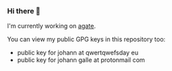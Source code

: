 ### Hi there 👋

I'm currently working on [agate](https://github.com/mbrubeck/agate).

You can view my public GPG keys in this repository too:
* public key for johann at qwertqwefsday eu
* public key for johann galle at protonmail com
